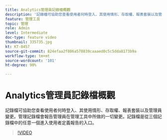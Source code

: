 ```yaml
---
title: Analytics管理員記錄檔概觀
description: '記錄檔可協助您查看使用者何時登入、其使用情形、存取權、報表套裝以及管理員變更。管理記錄檔會報告管理員在管理工具中所做的一切變更。記錄檔是從三個記錄檔中的任意一個進入使用者定義報告的入口。 '
feature: 管理工具
topic: 管理
role: Admin
level: Intermediate
doc-type: feature video
thumbnail: 335735.jpg
kt: KT-8457
source-git-commit: 824efaa2f806a578839caaaed0c5c5dda8173b9a
workflow-type: tm+mt
source-wordcount: '101'
ht-degree: 90%

---
```



# Analytics管理員記錄檔概觀

記錄檔可協助您查看使用者何時登入、其使用情形、存取權、報表套裝以及管理員變更。管理記錄檔會報告管理員在管理工具中所做的一切變更。記錄檔是從三個記錄檔中的任意一個進入使用者定義報告的入口。


>[!VIDEO](https://video.tv.adobe.com/v/335735/?quality=12&learn=on)